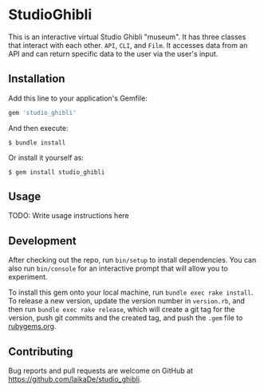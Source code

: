 # StudioGhibli

This is an interactive virtual Studio Ghibli "museum". It has three classes that interact with each other. `API`, `CLI`, and `Film`. It accesses data from an API and can return specific data to the user via the user's input.

## Installation

Add this line to your application's Gemfile:

```ruby
gem 'studio_ghibli'
```

And then execute:

    $ bundle install

Or install it yourself as:

    $ gem install studio_ghibli

## Usage

TODO: Write usage instructions here

## Development

After checking out the repo, run `bin/setup` to install dependencies. You can also run `bin/console` for an interactive prompt that will allow you to experiment.

To install this gem onto your local machine, run `bundle exec rake install`. To release a new version, update the version number in `version.rb`, and then run `bundle exec rake release`, which will create a git tag for the version, push git commits and the created tag, and push the `.gem` file to [rubygems.org](https://rubygems.org).

## Contributing

Bug reports and pull requests are welcome on GitHub at https://github.com/laikaDe/studio_ghibli.
